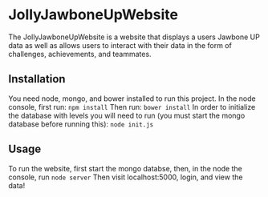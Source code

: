 # JollyJawboneUpWebsite
The JollyJawboneUpWebsite is a website that displays a users Jawbone UP data as well as allows users to interact with their 
data in the form of challenges, achievements, and teammates.

## Installation
You need node, mongo, and bower installed to run this project.
In the node console, first run:
`npm install`
Then run:
`bower install`
In order to initialize the database with levels you will need to run (you must start the mongo database before running this):
`node init.js`

## Usage
To run the website, first start the mongo databse, then, in the node the console, run
`node server`
Then visit localhost:5000, login, and view the data!


